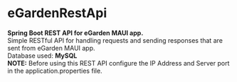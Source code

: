 # eGardenRestApi
**Spring Boot REST API for eGarden MAUI app.**<br />
Simple RESTful API for handling requests and sending responses that are sent from eGarden MAUI app.<br />
Database used: **MySQL**<br />
**NOTE:** Before using this REST API configure the IP Address and Server port in the application.properties file.<br />
